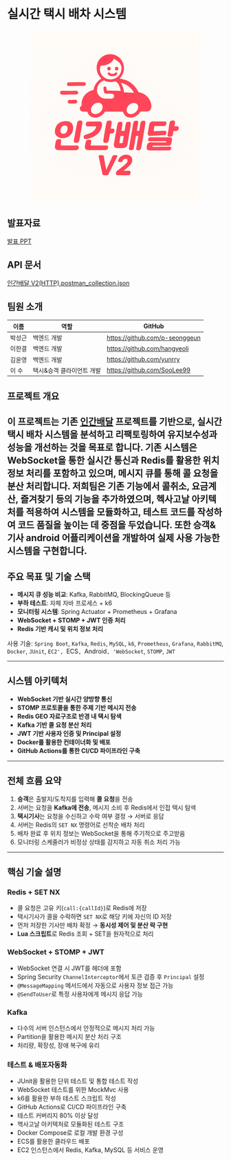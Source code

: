 # 실시간 택시 배차 시스템 
<p align="center">
  <img src="imageV2.png" alt="인간배달 로고" width="400"/>
</p>

## 발표자료
[발표 PPT](https://www.canva.com/design/DAGohi0fHnk/ibI4ZPlvw_sP7NI_7s_9Cg/edit)

## API 문서
[인간배달 V2(HTTP).postman_collection.json](../../../Downloads/%EC%9D%B8%EA%B0%84%EB%B0%B0%EB%8B%AC%20V2%28HTTP%29.postman_collection.json)

## 팀원 소개

| 이름  | 역할             | GitHub                         |
|-----|----------------|--------------------------------|
| 박성근 | 백엔드 개발         | https://github.com/p-seonggeun |
| 이한결 | 백엔드 개발         | https://github.com/hangyeoli    |
| 김윤영 | 백엔드 개발         | https://github.com/yunrry      |
| 이 수 | 택시&승객 클라이언트 개발 | https://github.com/SooLee99       |


##  프로젝트 개요
이 프로젝트는 기존 [인간배달](https://github.com/humandelivery/backend) 프로젝트를 기반으로,
실시간 택시 배차 시스템을 분석하고 리팩토링하여 유지보수성과 성능을 개선하는 것을 목표로 합니다.
기존 시스템은 WebSocket을 통한 실시간 통신과 Redis를 활용한 위치 정보 처리를 포함하고 있으며,
메시지 큐를 통해 콜 요청을 분산 처리합니다.
저희팀은  기존 기능에서 콜취소, 요금계산, 즐겨찾기 등의 기능을 추가하였으며,
헥사고날 아키텍처를 적용하여 시스템을 모듈화하고, 테스트 코드를 작성하여 코드 품질을 높이는 데 중점을 두었습니다.
또한 승객&기사 android 어플리케이션을 개발하여 실제 사용 가능한 시스템을 구현합니다.
---

##  주요 목표 및 기술 스택
- **메시지 큐 성능 비교**: Kafka, RabbitMQ, BlockingQueue 등
- **부하 테스트**: 자체 자바 프로세스 + k6
- **모니터링 시스템**: Spring Actuator + Prometheus + Grafana
- **WebSocket + STOMP + JWT 인증 처리**
- **Redis 기반 캐시 및 위치 정보 처리**

사용 기술: `Spring Boot`, `Kafka`, `Redis`, `MySQL`, `k6`, `Prometheus`, `Grafana`, `RabbitMQ`, `Docker`, `JUnit`, `EC2', `ECS`, `Android`, 'WebSocket`, `STOMP`, `JWT`

---

##  시스템 아키텍처
- **WebSocket 기반 실시간 양방향 통신**
- **STOMP 프로토콜을 통한 주제 기반 메시지 전송**
- **Redis GEO 자료구조로 반경 내 택시 탐색**
- **Kafka 기반 콜 요청 분산 처리**
- **JWT 기반 사용자 인증 및 Principal 설정**
- **Docker를 활용한 컨테이너화 및 배포**
- **GitHub Actions를 통한 CI/CD 파이프라인 구축**

---

##  전체 흐름 요약
1. **승객**은 출발지/도착지를 입력해 **콜 요청**을 전송
2. 서버는 요청을 **Kafka에 전송**, 메시지 소비 후 Redis에서 인접 택시 탐색
3. **택시기사**는 요청을 수신하고 수락 여부 결정 → 서버로 응답
4. 서버는 Redis의 `SET NX` 명령어로 선착순 배차 처리
5. 배차 완료 후 위치 정보는 WebSocket을 통해 주기적으로 주고받음
6. 모니터링 스케줄러가 비정상 상태를 감지하고 자동 취소 처리 가능

---

##  핵심 기술 설명




###  Redis + SET NX
- 콜 요청은 고유 키(`call:{callId}`)로 Redis에 저장
- 택시기사가 콜을 수락하면 `SET NX`로 해당 키에 자신의 ID 저장
- 먼저 저장한 기사만 배차 확정 → **동시성 제어 및 분산 락 구현**
- **Lua 스크립트**로 Redis 조회 + SET을 원자적으로 처리

###  WebSocket + STOMP + JWT
- WebSocket 연결 시 JWT를 헤더에 포함
- Spring Security `ChannelInterceptor`에서 토큰 검증 후 `Principal` 설정
- `@MessageMapping` 메서드에서 자동으로 사용자 정보 접근 가능
- `@SendToUser`로 특정 사용자에게 메시지 응답 가능

###  Kafka
- 다수의 서버 인스턴스에서 안정적으로 메시지 처리 가능
- Partition을 활용한 메시지 분산 처리 구조
- 처리량, 확장성, 장애 복구에 유리


###  테스트 & 배포자동화
- JUnit을 활용한 단위 테스트 및 통합 테스트 작성
- WebSocket 테스트를 위한 MockMvc 사용
- k6를 활용한 부하 테스트 스크립트 작성
- GitHub Actions로 CI/CD 파이프라인 구축
- 테스트 커버리지 80% 이상 달성
- 헥사고날 아키텍처로 모듈화된 테스트 구조
- Docker Compose로 로컬 개발 환경 구성
- ECS를 활용한 클라우드 배포
- EC2 인스턴스에서 Redis, Kafka, MySQL 등 서비스 운영


